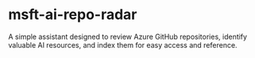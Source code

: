 # msft-ai-repo-radar
A simple assistant designed to review Azure GitHub repositories, identify valuable AI resources, and index them for easy access and reference.
